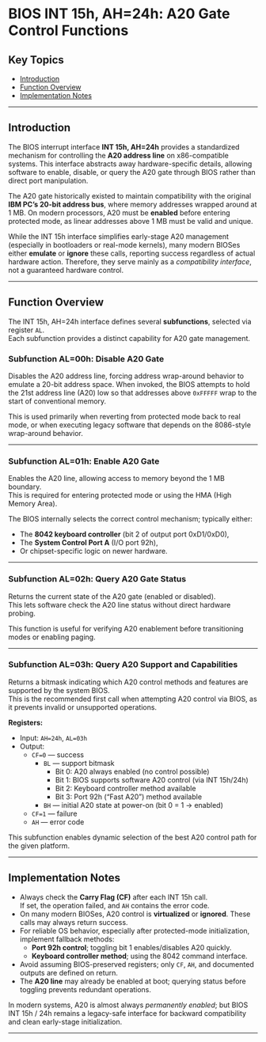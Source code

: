 # BIOS INT 15h, AH=24h: A20 Gate Control Functions

## Key Topics

+ [Introduction](#introduction)
+ [Function Overview](#function-overview)
+ [Implementation Notes](#implementation-notes)

---

## Introduction

The BIOS interrupt interface **INT 15h, AH=24h** provides a standardized mechanism for controlling the **A20 address line** on x86-compatible systems. This interface abstracts away hardware-specific details, allowing software to enable, disable, or query the A20 gate through BIOS rather than direct port manipulation.  

The A20 gate historically existed to maintain compatibility with the original **IBM PC’s 20-bit address bus**, where memory addresses wrapped around at 1 MB. On modern processors, A20 must be **enabled** before entering protected mode, as linear addresses above 1 MB must be valid and unique.

While the INT 15h interface simplifies early-stage A20 management (especially in bootloaders or real-mode kernels), many modern BIOSes either **emulate** or **ignore** these calls, reporting success regardless of actual hardware action. Therefore, they serve mainly as a *compatibility interface*, not a guaranteed hardware control.

---

## Function Overview

The INT 15h, AH=24h interface defines several **subfunctions**, selected via register `AL`.  
Each subfunction provides a distinct capability for A20 gate management.

### Subfunction AL=00h: Disable A20 Gate

Disables the A20 address line, forcing address wrap-around behavior to emulate a 20-bit address space. When invoked, the BIOS attempts to hold the 21st address line (A20) low so that addresses above `0xFFFFF` wrap to the start of conventional memory.  

This is used primarily when reverting from protected mode back to real mode, or when executing legacy software that depends on the 8086-style wrap-around behavior.

---

### Subfunction AL=01h: Enable A20 Gate

Enables the A20 line, allowing access to memory beyond the 1 MB boundary.  
This is required for entering protected mode or using the HMA (High Memory Area).

The BIOS internally selects the correct control mechanism; typically either:
- The **8042 keyboard controller** (bit 2 of output port 0xD1/0xD0),
- The **System Control Port A** (I/O port 92h),
- Or chipset-specific logic on newer hardware.

---

### Subfunction AL=02h: Query A20 Gate Status

Returns the current state of the A20 gate (enabled or disabled).  
This lets software check the A20 line status without direct hardware probing.

This function is useful for verifying A20 enablement before transitioning modes or enabling paging.

---

### Subfunction AL=03h: Query A20 Support and Capabilities

Returns a bitmask indicating which A20 control methods and features are supported by the system BIOS.  
This is the recommended first call when attempting A20 control via BIOS, as it prevents invalid or unsupported operations.

**Registers:**
- Input: `AH=24h`, `AL=03h`
- Output:
  - `CF=0` — success  
    - `BL` — support bitmask  
      - Bit 0: A20 always enabled (no control possible)  
      - Bit 1: BIOS supports software A20 control (via INT 15h/24h)  
      - Bit 2: Keyboard controller method available  
      - Bit 3: Port 92h (“Fast A20”) method available  
    - `BH` — initial A20 state at power-on (bit 0 = 1 → enabled)
  - `CF=1` — failure  
  - `AH` — error code

This subfunction enables dynamic selection of the best A20 control path for the given platform.

---

## Implementation Notes

- Always check the **Carry Flag (CF)** after each INT 15h call.  
  If set, the operation failed, and `AH` contains the error code.  
- On many modern BIOSes, A20 control is **virtualized** or **ignored**. These calls may always return success.  
- For reliable OS behavior, especially after protected-mode initialization, implement fallback methods:
  - **Port 92h control**; toggling bit 1 enables/disables A20 quickly.
  - **Keyboard controller method**; using the 8042 command interface.
- Avoid assuming BIOS-preserved registers; only `CF`, `AH`, and documented outputs are defined on return.
- The **A20 line** may already be enabled at boot; querying status before toggling prevents redundant operations.

In modern systems, A20 is almost always *permanently enabled*; but BIOS INT 15h / 24h remains a legacy-safe interface for backward compatibility and clean early-stage initialization.

---
